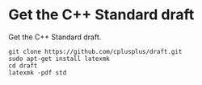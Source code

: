 # Get the C++ Standard draft

Get the C++ Standard draft.

```
git clone https://github.com/cplusplus/draft.git
sudo apt-get install latexmk 
cd draft
latexmk -pdf std
```
